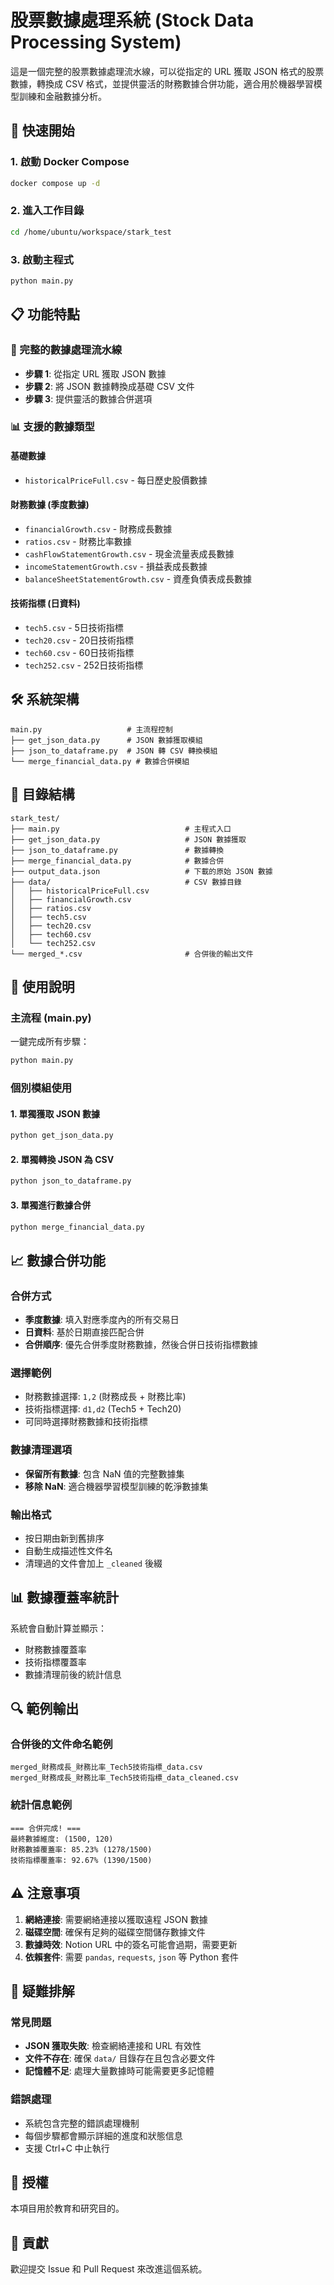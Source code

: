 # 股票數據處理系統 (Stock Data Processing System)

這是一個完整的股票數據處理流水線，可以從指定的 URL 獲取 JSON 格式的股票數據，轉換成 CSV 格式，並提供靈活的財務數據合併功能，適合用於機器學習模型訓練和金融數據分析。

## 🚀 快速開始

### 1. 啟動 Docker Compose
```bash
docker compose up -d
```

### 2. 進入工作目錄
```bash
cd /home/ubuntu/workspace/stark_test
```

### 3. 啟動主程式
```bash
python main.py
```

## 📋 功能特點

### 🔄 完整的數據處理流水線
- **步驟 1**: 從指定 URL 獲取 JSON 數據
- **步驟 2**: 將 JSON 數據轉換成基礎 CSV 文件
- **步驟 3**: 提供靈活的數據合併選項

### 📊 支援的數據類型

#### 基礎數據
- `historicalPriceFull.csv` - 每日歷史股價數據

#### 財務數據 (季度數據)
- `financialGrowth.csv` - 財務成長數據
- `ratios.csv` - 財務比率數據
- `cashFlowStatementGrowth.csv` - 現金流量表成長數據
- `incomeStatementGrowth.csv` - 損益表成長數據
- `balanceSheetStatementGrowth.csv` - 資產負債表成長數據

#### 技術指標 (日資料)
- `tech5.csv` - 5日技術指標
- `tech20.csv` - 20日技術指標
- `tech60.csv` - 60日技術指標
- `tech252.csv` - 252日技術指標

## 🛠 系統架構

```
main.py                   # 主流程控制
├── get_json_data.py      # JSON 數據獲取模組
├── json_to_dataframe.py  # JSON 轉 CSV 轉換模組
└── merge_financial_data.py # 數據合併模組
```

## 📁 目錄結構

```
stark_test/
├── main.py                            # 主程式入口
├── get_json_data.py                   # JSON 數據獲取
├── json_to_dataframe.py               # 數據轉換
├── merge_financial_data.py            # 數據合併
├── output_data.json                   # 下載的原始 JSON 數據
├── data/                              # CSV 數據目錄
│   ├── historicalPriceFull.csv
│   ├── financialGrowth.csv
│   ├── ratios.csv
│   ├── tech5.csv
│   ├── tech20.csv
│   ├── tech60.csv
│   └── tech252.csv
└── merged_*.csv                       # 合併後的輸出文件
```

## 🔧 使用說明

### 主流程 (main.py)
一鍵完成所有步驟：
```bash
python main.py
```

### 個別模組使用

#### 1. 單獨獲取 JSON 數據
```bash
python get_json_data.py
```

#### 2. 單獨轉換 JSON 為 CSV
```bash
python json_to_dataframe.py
```

#### 3. 單獨進行數據合併
```bash
python merge_financial_data.py
```

## 📈 數據合併功能

### 合併方式
- **季度數據**: 填入對應季度內的所有交易日
- **日資料**: 基於日期直接匹配合併
- **合併順序**: 優先合併季度財務數據，然後合併日技術指標數據

### 選擇範例
- 財務數據選擇: `1,2` (財務成長 + 財務比率)
- 技術指標選擇: `d1,d2` (Tech5 + Tech20)
- 可同時選擇財務數據和技術指標

### 數據清理選項
- **保留所有數據**: 包含 NaN 值的完整數據集
- **移除 NaN**: 適合機器學習模型訓練的乾淨數據集

### 輸出格式
- 按日期由新到舊排序
- 自動生成描述性文件名
- 清理過的文件會加上 `_cleaned` 後綴

## 📊 數據覆蓋率統計

系統會自動計算並顯示：
- 財務數據覆蓋率
- 技術指標覆蓋率
- 數據清理前後的統計信息

## 🔍 範例輸出

### 合併後的文件命名範例
```
merged_財務成長_財務比率_Tech5技術指標_data.csv
merged_財務成長_財務比率_Tech5技術指標_data_cleaned.csv
```

### 統計信息範例
```
=== 合併完成! ===
最終數據維度: (1500, 120)
財務數據覆蓋率: 85.23% (1278/1500)
技術指標覆蓋率: 92.67% (1390/1500)
```

## ⚠️ 注意事項

1. **網絡連接**: 需要網絡連接以獲取遠程 JSON 數據
2. **磁碟空間**: 確保有足夠的磁碟空間儲存數據文件
3. **數據時效**: Notion URL 中的簽名可能會過期，需要更新
4. **依賴套件**: 需要 `pandas`, `requests`, `json` 等 Python 套件

## 🐛 疑難排解

### 常見問題
- **JSON 獲取失敗**: 檢查網絡連接和 URL 有效性
- **文件不存在**: 確保 `data/` 目錄存在且包含必要文件
- **記憶體不足**: 處理大量數據時可能需要更多記憶體

### 錯誤處理
- 系統包含完整的錯誤處理機制
- 每個步驟都會顯示詳細的進度和狀態信息
- 支援 Ctrl+C 中止執行

## 📄 授權

本項目用於教育和研究目的。

## 🤝 貢獻

歡迎提交 Issue 和 Pull Request 來改進這個系統。